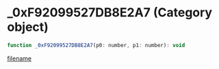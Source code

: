 # _0xF92099527DB8E2A7 (Category object)

```js
function _0xF92099527DB8E2A7(p0: number, p1: number): void
```

[filename](_0xF92099527DB8E2A7_m.md ':include')